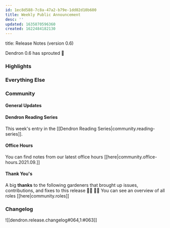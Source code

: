 ```yaml
---
id: 1ec8d588-7c8a-47a2-b79e-1dd02d10b600
title: Weekly Public Announcement
desc: ''
updated: 1635870596360
created: 1622484182130
---
```


<!-- Replace frontmatter title-->
title: Release Notes (version 0.6)

Dendron 0.6 has sprouted  🌱

### Highlights

### Everything Else

### Community

#### General Updates
<!-- TODO: update the link. Office hours are bi-weekly, delete this section if not appliacble -->

#### Dendron Reading Series

This week's entry in the [[Dendron Reading Series|community.reading-series]]. 

#### Office Hours
<!-- TODO: update the link. Office hours are bi-weekly, delete this section if not appliacble -->
You can find notes from our latest office hours [[here|community.office-hours.2021.09.]]

#### Thank You's

A big **thanks** to the following gardeners that brought up issues, contributions, and fixes to this release :man_farmer: :woman_farmer: 
You can see an overview of all roles [[here|community.roles]]

### Changelog
![[dendron.release.changelog#064,1:#063]]